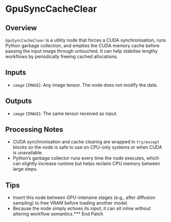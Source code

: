 # GpuSyncCacheClear

## Overview
`GpuSyncCacheClear` is a utility node that forces a CUDA synchronisation, runs Python garbage collection, and empties the CUDA memory cache before passing the input image through untouched. It can help stabilise lengthy workflows by periodically freeing cached allocations.

## Inputs
- `image` (`IMAGE`): Any image tensor. The node does not modify the data.

## Outputs
- `image` (`IMAGE`): The same tensor received as input.

## Processing Notes
- CUDA synchronisation and cache clearing are wrapped in `try/except` blocks so the node is safe to use on CPU-only systems or when CUDA is unavailable.
- Python’s garbage collector runs every time the node executes, which can slightly increase runtime but helps reclaim CPU memory between large steps.

## Tips
- Insert this node between GPU-intensive stages (e.g., after diffusion sampling) to free VRAM before loading another model.
- Because the node simply echoes its input, it can sit inline without altering workflow semantics.*** End Patch
